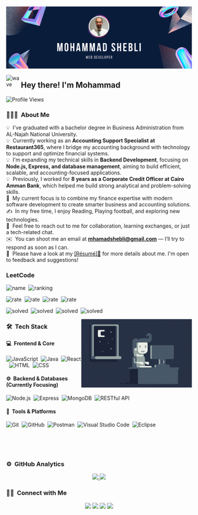 ![Mohammad Shebli Singh Banner](<img alt="banner" src="./../assets/banner.png/>)

<img alt="wave" src="./assets/Hand-Wave.gif" width='40' align="left"/><h2>Hey there! I'm Mohammad </h2>

![Profile Views](https://komarev.com/ghpvc/?username=shebli91&color=blue&style=plastic)

### 👨🏻‍💻 &nbsp;About Me

💡 &nbsp;I've graduated with a bachelor degree in Business Administration from AL-Najah National University.\
💡 &nbsp;Currently working as an **Accounting Support Specialist at Restaurant365**, where I bridge my accounting background with technology to support and optimize financial systems.\
💡 &nbsp;I'm expanding my technical skills in **Backend Development**, focusing on **Node.js, Express, and database management**, aiming to build efficient, scalable, and accounting-focused applications.\
💡 &nbsp;Previously, I worked for **8 years as a Corporate Credit Officer at Cairo Amman Bank**, which helped me build strong analytical and problem-solving skills.\
🎯 &nbsp;My current focus is to combine my finance expertise with modern software development to create smarter business and accounting solutions.\
✍️ &nbsp;In my free time, I enjoy Reading, Playing football, and exploring new technologies.\
💬 &nbsp;Feel free to reach out to me for collaboration, learning exchanges, or just a tech-related chat.\
✉️ &nbsp;You can shoot me an email at **mhamadshebli@gmail.com** — I’ll try to respond as soon as I can.\
📄 &nbsp;Please have a look at my <a href="assets/Mohammad_Shebli_Resume.pdf" download>[Résumé]📄</a> for more details about me. I'm open to feedback and suggestions!

### LeetCode

![name](https://badges.peiyuan.ch/leetcode/mhamadshebli/name?logo=leetcode)&nbsp;
![ranking](https://badges.peiyuan.ch/leetcode/mhamadshebli/ranking?logo=leetcode)

![rate](https://badges.peiyuan.ch/leetcode/mhamadshebli/rate?logo=leetcode)&nbsp;
![rate](https://badges.peiyuan.ch/leetcode/mhamadshebli/rate?logo=leetcode&difficulty=easy)&nbsp;
![rate](https://badges.peiyuan.ch/leetcode/mhamadshebli/rate?logo=leetcode&difficulty=medium)&nbsp;
![rate](https://badges.peiyuan.ch/leetcode/mhamadshebli/rate?logo=leetcode&difficulty=hard)

![solved](https://badges.peiyuan.ch/leetcode/mhamadshebli/solved?logo=leetcode)&nbsp;
![solved](https://badges.peiyuan.ch/leetcode/mhamadshebli/solved?logo=leetcode&difficulty=easy)&nbsp;
![solved](https://badges.peiyuan.ch/leetcode/mhamadshebli/solved?logo=leetcode&difficulty=medium)&nbsp;
![solved](https://badges.peiyuan.ch/leetcode/mhamadshebli/solved?logo=leetcode&difficulty=hard)

<img alt="Night Coding" src="assets/Night-Coding.gif" align="right"/>

### 🛠 &nbsp;Tech Stack

#### 💻 &nbsp;Frontend & Core
![JavaScript](https://img.shields.io/badge/-JavaScript-05122A?style=flat&logo=javascript)&nbsp;
![Java](https://img.shields.io/badge/-Java-05122A?style=flat&logo=java&logoColor=FFA518)&nbsp;
![React](https://img.shields.io/badge/-React-05122A?style=flat&logo=react)&nbsp;
![HTML](https://img.shields.io/badge/-HTML-05122A?style=flat&logo=html5)&nbsp;
![CSS](https://img.shields.io/badge/-CSS-05122A?style=flat&logo=css3&logoColor=1572B6)&nbsp;

#### ⚙️ &nbsp;Backend & Databases (Currently Focusing)
![Node.js](https://img.shields.io/badge/-Node.js-05122A?style=flat&logo=node.js)&nbsp;
![Express](https://img.shields.io/badge/-Express.js-05122A?style=flat&logo=express)&nbsp;
![MongoDB](https://img.shields.io/badge/-MongoDB-05122A?style=flat&logo=mongodb)&nbsp;
![RESTful API](https://img.shields.io/badge/-RESTful%20APIs-05122A?style=flat&logo=postman)&nbsp;

#### 🧰 &nbsp;Tools & Platforms
![Git](https://img.shields.io/badge/-Git-05122A?style=flat&logo=git)&nbsp;
![GitHub](https://img.shields.io/badge/-GitHub-05122A?style=flat&logo=github)&nbsp;
![Postman](https://img.shields.io/badge/-Postman-05122A?style=flat&logo=postman)&nbsp;
![Visual Studio Code](https://img.shields.io/badge/-VS%20Code-05122A?style=flat&logo=visual-studio-code&logoColor=007ACC)&nbsp;
![Eclipse](https://img.shields.io/badge/-Eclipse-05122A?style=flat&logo=eclipse-ide&logoColor=2C2255)


<br>
<br>
<br>

### ⚙️ &nbsp;GitHub Analytics

<p align="center">
<a href="https://github.com/shebli91">
  <img height="180em" src="https://github-readme-stats-eight-theta.vercel.app/api?username=shebli91&show_icons=true&theme=algolia&include_all_commits=true&count_private=true"/>
  <img height="180em" src="https://github-readme-stats-eight-theta.vercel.app/api/top-langs/?username=shebli91&layout=compact&langs_count=8&theme=algolia"/>
</a>
</p>

### 🤝🏻 &nbsp;Connect with Me

<p align="center">
<a href="https://shebli91.github.io/Portfolio/"><img src="https://img.shields.io/badge/-mohammadshebli.com-3423A6?style=flat&logo=Google-Chrome&logoColor=white"/></a>
<a href="https://www.linkedin.com/in/mohammed-shebli-b54638243/"><img src="https://img.shields.io/badge/-Mohammad%20Shebli%20-0077B5?style=flat&logo=Linkedin&logoColor=white"/></a>
<a href="mailto:mhamadshebli@gmail.com"><img src="https://img.shields.io/badge/-mhamadshebli@gmail.com-D14836?style=flat&logo=Gmail&logoColor=white"/></a>
<a href="https://www.facebook.com/mhamad.shebli"><img src="https://img.shields.io/badge/-@mhamad.shebli-1877F2?style=flat&logo=Facebook&logoColor=white"/></a>
</p>

